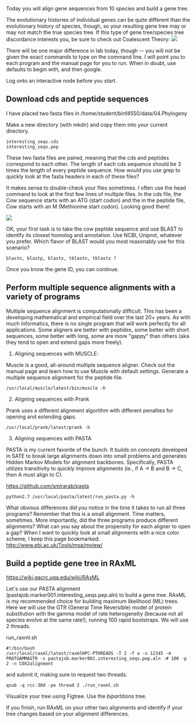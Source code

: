 Today you will align gene sequences from 10 species and build a gene tree. 

The evolutionary histories of individual genes can be quite different than the evolutionary history of species, though, so your resulting gene tree may or may not match the true species tree. If this type of gene tree/species tree discordance interests you, be sure to check out Coalescent Theory:
![](https://biologos.org/files/resources/dnavariant.png)

There will be one major difference in lab today, though -- you will not be given the exact commands to type on the command line. I will point you to each program and the manual page for you to run. When in doubt, use defaults to begin with, and then google.

Log onto an interactive node before you start.

## Download cds and peptide sequences
I have placed two fasta files in /home/student/binf4550/data/04.Phylogeny

Make a new directory (with mkdir) and copy them into your current directory. 

    interesting_seqs.cds
    interesting_seqs.pep

These two fasta files are paired, meaning that the cds and peptides correspond to each other. The length of each cds sequence should be 3 times the length of every peptide sequence. How would you use grep to quickly look at the fasta headers in each of these files?

It makes sense to double-check your files sometimes. I often use the head command to look at the first few lines of multiple files. In the cds file, the Cow sequence starts with an ATG (start codon) and the in the peptide file, Cow starts with an M (Methionine start codon). Looking good there!

![](http://i.imgur.com/BhtJW8n.png)

OK, your first task is to take the cow peptide sequence and use BLAST to identify its closest homolog and annotation. Use NCBI, Uniprot, whatever you prefer. Which flavor of BLAST would you most reasonably use for this scenario?

    blastn, blastp, blastx, tblastn, tblastx ?

Once you know the gene ID, you can continue.

## Perform multiple sequence alignments with a variety of programs

Multiple sequence alignment is computationally difficult. This has been a developing mathematical and empirical field over the last 20+ years. As with much informatics, there is no single program that will work perfectly for all applications. Some aligners are better with peptides, some better with short sequences, some better with long, some are more "gappy" than others (aka they tend to open and extend gaps more freely).  

1) Aligning sequences with MUSCLE:

Muscle is a good, all-around multiple sequence aligner. Check out the manual page and learn how to use Muscle with default settings. Generate a multiple sequence alignment for the peptide file.

    /usr/local/muscle/latest/bin/muscle -h

2) Aligning sequences with Prank

Prank uses a different alignment algorithm with different penalties for opening and extending gaps.

    /usr/local/prank/latest/prank -h

3) Aligning sequences with PASTA

PASTA is my current favorite of the bunch. It builds on concepts developed in SATE to break large alignments down into small problems and generates Hidden Markov Models for alignment backbones. Specifically, PASTA utilizes transitivity to quickly improve alignments (ie., if A -> B and B -> C, then A must align to C). 

https://github.com/smirarab/pasta

    python2.7 /usr/local/pasta/latest/run_pasta.py -h

What obvious differences did you notice in the time it takes to run all three programs? Remember that this is a small alignment. Time matters, sometimes. More importantly, did the three programs produce different alignments? What can you say about the propensity for each aligner to open a gap? When I want to quickly look at small alignments with a nice color scheme, I keep this page bookmarked: http://www.ebi.ac.uk/Tools/msa/mview/


## Build a peptide gene tree in RAxML

https://wiki.gacrc.uga.edu/wiki/RAxML

Let's use our PASTA alignment (pastajob.marker001.interesting_seqs.pep.aln) to build a gene tree. RAxML is my recommended choice for building maximum likelihood (ML) trees. Here we will use the GTR (General Time Reversible) model of protein substitution with the gamma model of rate heterogeneity (because not all species evolve at the same rate!), running 100 rapid bootstraps. We will use 2 threads.

run_raxml.sh
    
    #!/bin/bash
    /usr/local/raxml/latest/raxmlHPC-PTHREADS -T 2 -f a -x 12345 -m PROTGAMMAGTR -s pastajob.marker001.interesting_seqs.pep.aln -# 100 -p 2 -n COX2alignment

and submit it, making sure to request two threads.
    
    qsub -q rcc-30d -pe thread 2 ./run_raxml.sh

Visualize your tree using Figtree. Use the *bipartitions* tree.

If you finish, run RAxML on your other two alignments and identify if your tree changes based on your alignment differences. 